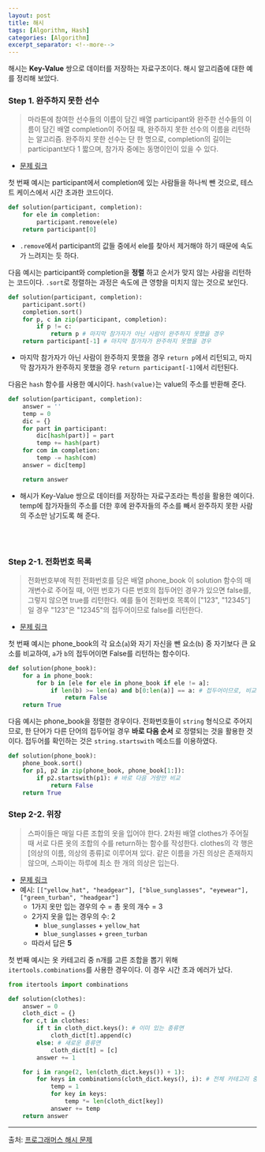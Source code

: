 ```yaml
---
layout: post
title: 해시
tags: [Algorithm, Hash]
categories: [Algorithm]
excerpt_separator: <!--more-->
---
```

해시는 **Key-Value** 쌍으로 데이터를 저장하는 자료구조이다. 해시 알고리즘에 대한 예를 정리해 보았다.<!--more-->

### Step 1. 완주하지 못한 선수
> 마라톤에 참여한 선수들의 이름이 담긴 배열 participant와 완주한 선수들의 이름이 담긴 배열 completion이 주어질 때, 완주하지 못한 선수의 이름을 리턴하는 알고리즘. 완주하지 못한 선수는 단 한 명으로, completion의 길이는 participant보다 1 짧으며, 참가자 중에는 동명이인이 있을 수 있다.

- [문제 링크](https://programmers.co.kr/learn/courses/30/lessons/42576)

첫 번째 예시는 participant에서 completion에 있는 사람들을 하나씩 뺀 것으로, 테스트 케이스에서 시간 초과한 코드이다.
```python
def solution(participant, completion):
    for ele in completion:
        participant.remove(ele)
    return participant[0]
```
- `.remove`에서 participant의 값들 중에서 ele를 찾아서 제거해야 하기 때문에 속도가 느려지는 듯 하다.

다음 예시는 participant와 completion을 **정렬** 하고 순서가 맞지 않는 사람을 리턴하는 코드이다. `.sort`로 정렬하는 과정은 속도에 큰 영향을 미치지 않는 것으로 보인다.
```py
def solution(participant, completion):
    participant.sort()
    completion.sort()
    for p, c in zip(participant, completion):
        if p != c:
            return p # 마지막 참가자가 아닌 사람이 완주하지 못했을 경우
    return participant[-1] # 마지막 참가자가 완주하지 못했을 경우
```
- 마지막 참가자가 아닌 사람이 완주하지 못했을 경우 `return p`에서 리턴되고, 마지막 참가자가 완주하지 못했을 경우 `return participant[-1]`에서 리턴된다.

다음은 `hash` 함수를 사용한 예시이다. `hash(value)`는 value의 주소를 반환해 준다.
```py
def solution(participant, completion):
    answer = ''
    temp = 0
    dic = {}
    for part in participant:
        dic[hash(part)] = part
        temp += hash(part)
    for com in completion:
        temp -= hash(com)
    answer = dic[temp]

    return answer
```
- 해시가 Key-Value 쌍으로 데이터를 저장하는 자료구조라는 특성을 활용한 예이다. temp에 참가자들의 주소를 더한 후에 완주자들의 주소를 빼서 완주하지 못한 사람의 주소만 남기도록 해 준다.
<br>
<br>

### Step 2-1. 전화번호 목록
> 전화번호부에 적힌 전화번호를 담은 배열 phone_book 이 solution 함수의 매개변수로 주어질 때, 어떤 번호가 다른 번호의 접두어인 경우가 있으면 false를, 그렇지 않으면 true를 리턴한다. 예를 들어 전화번호 목록이 ["123", "12345"]일 경우 "123"은 "12345"의 접두어이므로 false를 리턴한다.

- [문제 링크](https://programmers.co.kr/learn/courses/30/lessons/42577)

첫 번째 예시는 phone_book의 각 요소(`a`)와 자기 자신을 뺀 요소(`b`) 중 자기보다 큰 요소를 비교하여, `a`가 `b`의 접두어이면 False를 리턴하는 함수이다.
```py
def solution(phone_book):
    for a in phone_book:
        for b in [ele for ele in phone_book if ele != a]:
            if len(b) >= len(a) and b[0:len(a)] == a: # 접두어이므로, 비교할 단어(b)의 길이가 더 길어야 함
                return False
    return True
```

다음 예시는 phone_book을 정렬한 경우이다. 전화번호들이 `string` 형식으로 주어지므로, 한 단어가 다른 단어의 접두어일 경우 **바로 다음 순서** 로 정렬되는 것을 활용한 것이다. 접두어를 확인하는 것은 `string.startswith` 메소드를 이용하였다.
```py
def solution(phone_book):
    phone_book.sort()
    for p1, p2 in zip(phone_book, phone_book[1:]):
        if p2.startswith(p1): # 바로 다음 거랑만 비교
            return False
    return True
```

### Step 2-2. 위장
> 스파이들은 매일 다른 조합의 옷을 입어야 한다. 2차원 배열 clothes가 주어질 때 서로 다른 옷의 조합의 수를 return하는 함수를 작성한다. clothes의 각 행은 [의상의 이름, 의상의 종류]로 이루어져 있다. 같은 이름을 가진 의상은 존재하지 않으며, 스파이는 하루에 최소 한 개의 의상은 입는다.

- [문제 링크](https://programmers.co.kr/learn/courses/30/lessons/42578)
- 예시: `[["yellow_hat", "headgear"], ["blue_sunglasses", "eyewear"], ["green_turban", "headgear"]`
  - 1가지 옷만 입는 경우의 수 = 총 옷의 개수 = 3
  - 2가지 옷을 입는 경우의 수: 2
    - `blue_sunglasses` + `yellow_hat`
    - `blue_sunglasses` + `green_turban`
  - 따라서 답은 **5**

첫 번째 예시는 옷 카테고리 중 n개를 고른 조합을 뽑기 위해 `itertools.combinations`를 사용한 경우이다. 이 경우 시간 초과 에러가 났다.
```py
from itertools import combinations

def solution(clothes):
    answer = 0
    cloth_dict = {}
    for c,t in clothes:
        if t in cloth_dict.keys(): # 이미 있는 종류면
            cloth_dict[t].append(c)
        else: # 새로운 종류면
            cloth_dict[t] = [c]
        answer += 1

    for i in range(2, len(cloth_dict.keys()) + 1):
        for keys in combinations(cloth_dict.keys(), i): # 전체 카테고리 중 n개 고른 조합
            temp = 1
            for key in keys:
                temp *= len(cloth_dict[key])
            answer += temp
    return answer
```

---
출처: [프로그래머스 해시 문제](https://programmers.co.kr/learn/courses/30/parts/12077)
